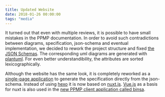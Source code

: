 ```yaml
---
title: Updated Website
date: 2018-01-26 00:00:00
tags: "media"
---
```

It turned out that even with multiple reviews, it is possible to have small mistakes in the PPMP documentation. In order to avoid such contradictions between diagrams, specification, json-schema and eventual implementation, we decided to rework the project structure and fixed [the JSON Schemas](https://github.com/eclipse/unide/issues/21). The corresponding uml diagrams are generated with [plantuml](http://plantuml.com/). For even better understandibility, the attributes are sorted lexicographically.

Although the website has the same look, it is completely reworked as a [single-page application](https://en.wikipedia.org/wiki/Single-page_application) to generate the specification directly from the json-schema. Instead of using [hexo](https://hexo.io/) it is now based on [nuxt.js](https://nuxtjs.org/). [Vue.js](https://vuejs.org/) as a basis for nuxt is also used in the [new PPMP client application called binsa](https://github.com/eclipse/unide/tree/master/clients/binsa).
